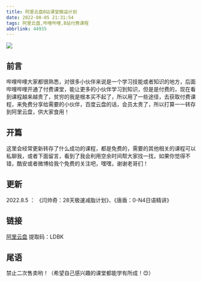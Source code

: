 ```yaml
---
title: 阿里云盘B站课堂搬运计划
date: 2022-08-05 21:31:54
tags: 阿里云盘,哔哩哔哩,B站付费课程
abbrlink: 44935
---
```

![](https://s3.bmp.ovh/imgs/2022/08/05/b1910752da8eee6c.png)
## 前言
哔哩哔哩大家都很熟悉，对很多小伙伴来说是一个学习技能或者知识的地方，后面哔哩哔哩开通了付费课堂，能让更多的小伙伴学习到知识，但是是付费的，现在看到课程越来越贵了，贫穷的我是根本买不起了，所以用了一些途径，去获取付费课程，来免费分享给需要的小伙伴，百度云盘的话，会员太贵了，所以打算一一转存到阿里云盘，供大家食用！
## 开篇
这里会经常更新转存了什么成功的课程，都是免费的，需要的其他相关的课程可以私聊我，或者下面留言，看到了我会利用空余时间帮大家找一找，如果你觉得不错，酷安或者微博给我个免费的关注吧，嘿嘿，谢谢老哥们！
## 更新
2022.8.5 ： 《闫帅奇：28天极速减脂计划》、《唐盾：0-N4日语精讲》
## 链接
[阿里云盘](https://www.aliyundrive.com/s/o8rruJGxFMd)  提取码：LDBK
## 尾语
禁止二次售卖哟！（希望自己感兴趣的课堂都能学有所成！😊）